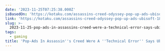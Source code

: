 ```yaml
---
date: '2023-11-25T07:25:38.000Z'
isBasedOn: 'https://kotaku.com/assassins-creed-odyssey-pop-up-ads-ubisoft-1851046169'
link: 'https://kotaku.com/assassins-creed-odyssey-pop-up-ads-ubisoft-1851046169'
slug: >-
  2023-11-25-pop-ads-in-assassins-creed-were-a-technical-error-says-ubisoft-update
tags:
  - gaming
title: 'Pop-Ads In Assassin''s Creed Were A ''Technical Error'' Says Ubisoft [Update]'
---
```


